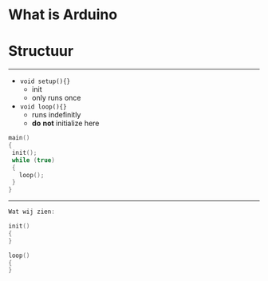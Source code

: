 # What is Arduino

# Structuur
----------------------------------------------------
-  ```void setup(){}```
     -  init 
     - only runs once
- ```void loop(){}```
  - runs indefinitly
  - **do** **not** initialize here
 ``` c
main()
{
  init();
  while (true)
  {
    loop();
  }
}
```

---

```c
Wat wij zien:

init()
{
}

loop()
{
}
```
